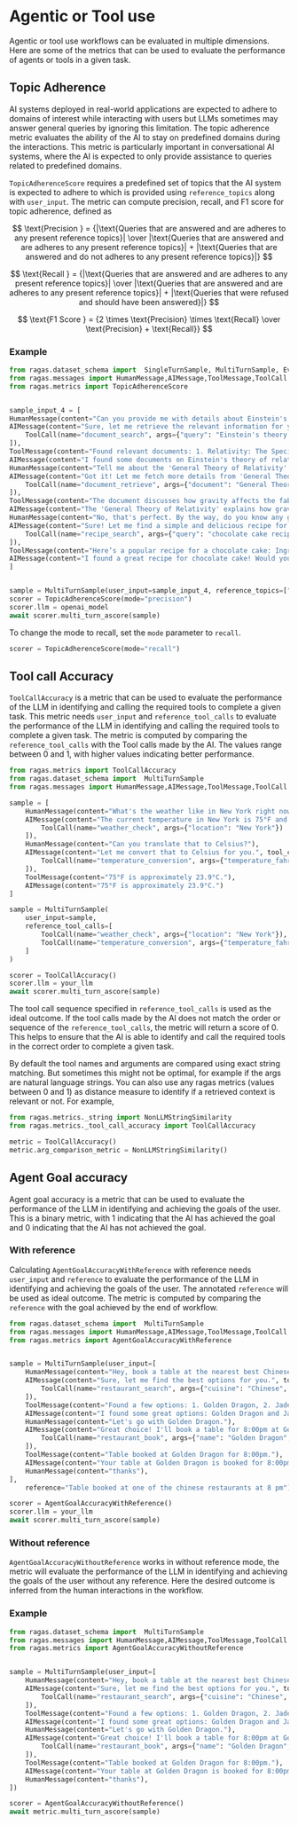 # Agentic or Tool use

Agentic or tool use workflows can be evaluated in multiple dimensions. Here are some of the metrics that can be used to evaluate the performance of agents or tools in a given task.


## Topic Adherence

AI systems deployed in real-world applications are expected to adhere to domains of interest while interacting with users but LLMs sometimes may answer general queries by ignoring this limitation. The topic adherence metric evaluates the ability of the AI to stay on predefined domains during the interactions. This metric is particularly important in conversational AI systems, where the AI is expected to only provide assistance to queries related to predefined domains.

`TopicAdherenceScore` requires a predefined set of topics that the AI system is expected to adhere to which is provided using `reference_topics` along with `user_input`. The metric can compute precision, recall, and F1 score for topic adherence, defined as 
    
$$
\text{Precision } = {|\text{Queries that are answered and are adheres to any present reference topics}| \over |\text{Queries that are answered and are adheres to any present reference topics}| + |\text{Queries that are answered and do not adheres to any present reference topics}|}
$$

$$
\text{Recall } = {|\text{Queries that are answered and are adheres to any present reference topics}| \over |\text{Queries that are answered and are adheres to any present reference topics}| + |\text{Queries that were refused and should have been answered}|}
$$

$$
\text{F1 Score } = {2 \times \text{Precision} \times \text{Recall} \over \text{Precision} + \text{Recall}}
$$

### Example

```python
from ragas.dataset_schema import  SingleTurnSample, MultiTurnSample, EvaluationDataset
from ragas.messages import HumanMessage,AIMessage,ToolMessage,ToolCall
from ragas.metrics import TopicAdherenceScore


sample_input_4 = [
HumanMessage(content="Can you provide me with details about Einstein's theory of relativity?"),
AIMessage(content="Sure, let me retrieve the relevant information for you.", tool_calls=[
    ToolCall(name="document_search", args={"query": "Einstein's theory of relativity"})
]),
ToolMessage(content="Found relevant documents: 1. Relativity: The Special and the General Theory, 2. General Theory of Relativity by A. Einstein."),
AIMessage(content="I found some documents on Einstein's theory of relativity. Which one would you like to know more about: 'Relativity: The Special and the General Theory' or 'General Theory of Relativity by A. Einstein'?"),
HumanMessage(content="Tell me about the 'General Theory of Relativity'."),
AIMessage(content="Got it! Let me fetch more details from 'General Theory of Relativity by A. Einstein'.", tool_calls=[
    ToolCall(name="document_retrieve", args={"document": "General Theory of Relativity by A. Einstein"})
]),
ToolMessage(content="The document discusses how gravity affects the fabric of spacetime, describing the relationship between mass and spacetime curvature."),
AIMessage(content="The 'General Theory of Relativity' explains how gravity affects the fabric of spacetime and the relationship between mass and spacetime curvature. Would you like more details or a specific explanation?"),
HumanMessage(content="No, that's perfect. By the way, do you know any good recipes for a chocolate cake?"),
AIMessage(content="Sure! Let me find a simple and delicious recipe for a chocolate cake.", tool_calls=[
    ToolCall(name="recipe_search", args={"query": "chocolate cake recipe"})
]),
ToolMessage(content="Here’s a popular recipe for a chocolate cake: Ingredients include flour, sugar, cocoa powder, eggs, milk, and butter. Instructions: Mix dry ingredients, add wet ingredients, and bake at 350°F for 30-35 minutes."),
AIMessage(content="I found a great recipe for chocolate cake! Would you like the full details, or is that summary enough?")
]


sample = MultiTurnSample(user_input=sample_input_4, reference_topics=["science"])
scorer = TopicAdherenceScore(mode="precision")
scorer.llm = openai_model
await scorer.multi_turn_ascore(sample)
```


To change the mode to recall, set the `mode` parameter to `recall`.

```python
scorer = TopicAdherenceScore(mode="recall")
```  



## Tool call Accuracy

`ToolCallAccuracy` is a metric that can be used to evaluate the performance of the LLM in identifying and calling the required tools to complete a given task. This metric needs `user_input` and `reference_tool_calls` to evaluate the performance of the LLM in identifying and calling the required tools to complete a given task. The metric is computed by comparing the `reference_tool_calls` with the Tool calls made by the AI. The values range between 0 and 1, with higher values indicating better performance. 

```python
from ragas.metrics import ToolCallAccuracy
from ragas.dataset_schema import  MultiTurnSample
from ragas.messages import HumanMessage,AIMessage,ToolMessage,ToolCall

sample = [
    HumanMessage(content="What's the weather like in New York right now?"),
    AIMessage(content="The current temperature in New York is 75°F and it's partly cloudy.", tool_calls=[
        ToolCall(name="weather_check", args={"location": "New York"})
    ]),
    HumanMessage(content="Can you translate that to Celsius?"),
    AIMessage(content="Let me convert that to Celsius for you.", tool_calls=[
        ToolCall(name="temperature_conversion", args={"temperature_fahrenheit": 75})
    ]),
    ToolMessage(content="75°F is approximately 23.9°C."),
    AIMessage(content="75°F is approximately 23.9°C.")
]

sample = MultiTurnSample(
    user_input=sample,
    reference_tool_calls=[
        ToolCall(name="weather_check", args={"location": "New York"}),
        ToolCall(name="temperature_conversion", args={"temperature_fahrenheit": 75})
    ]
)

scorer = ToolCallAccuracy()
scorer.llm = your_llm
await scorer.multi_turn_ascore(sample)
```

The tool call sequence specified in `reference_tool_calls` is used as the ideal outcome. If the tool calls made by the AI does not match the order or sequence of the `reference_tool_calls`, the metric will return a score of 0. This helps to ensure that the AI is able to identify and call the required tools in the correct order to complete a given task.

By default the tool names and arguments are compared using exact string matching. But sometimes this might not be optimal, for example if the args are natural language strings. You can also use any ragas metrics (values between 0 and 1) as distance measure to identify if a retrieved context is relevant or not. For example,

```python
from ragas.metrics._string import NonLLMStringSimilarity
from ragas.metrics._tool_call_accuracy import ToolCallAccuracy

metric = ToolCallAccuracy()
metric.arg_comparison_metric = NonLLMStringSimilarity()
```

## Agent Goal accuracy


Agent goal accuracy is a metric that can be used to evaluate the performance of the LLM in identifying and achieving the goals of the user. This is a binary metric, with 1 indicating that the AI has achieved the goal and 0 indicating that the AI has not achieved the goal.

### With reference

Calculating `AgentGoalAccuracyWithReference` with reference needs `user_input` and `reference` to evaluate the performance of the LLM in identifying and achieving the goals of the user. The annotated `reference` will be used as ideal outcome. The metric is computed by comparing the `reference` with the goal achieved by the end of workflow.


```python
from ragas.dataset_schema import  MultiTurnSample
from ragas.messages import HumanMessage,AIMessage,ToolMessage,ToolCall
from ragas.metrics import AgentGoalAccuracyWithReference


sample = MultiTurnSample(user_input=[
    HumanMessage(content="Hey, book a table at the nearest best Chinese restaurant for 8:00pm"),
    AIMessage(content="Sure, let me find the best options for you.", tool_calls=[
        ToolCall(name="restaurant_search", args={"cuisine": "Chinese", "time": "8:00pm"})
    ]),
    ToolMessage(content="Found a few options: 1. Golden Dragon, 2. Jade Palace"),
    AIMessage(content="I found some great options: Golden Dragon and Jade Palace. Which one would you prefer?"),
    HumanMessage(content="Let's go with Golden Dragon."),
    AIMessage(content="Great choice! I'll book a table for 8:00pm at Golden Dragon.", tool_calls=[
        ToolCall(name="restaurant_book", args={"name": "Golden Dragon", "time": "8:00pm"})
    ]),
    ToolMessage(content="Table booked at Golden Dragon for 8:00pm."),
    AIMessage(content="Your table at Golden Dragon is booked for 8:00pm. Enjoy your meal!"),
    HumanMessage(content="thanks"),
],
    reference="Table booked at one of the chinese restaurants at 8 pm")

scorer = AgentGoalAccuracyWithReference()
scorer.llm = your_llm
await scorer.multi_turn_ascore(sample)

```

### Without reference

`AgentGoalAccuracyWithoutReference` works in without reference mode, the metric will evaluate the performance of the LLM in identifying and achieving the goals of the user without any reference. Here the desired outcome is inferred from the human interactions in the workflow.


### Example

```python
from ragas.dataset_schema import  MultiTurnSample
from ragas.messages import HumanMessage,AIMessage,ToolMessage,ToolCall
from ragas.metrics import AgentGoalAccuracyWithoutReference


sample = MultiTurnSample(user_input=[
    HumanMessage(content="Hey, book a table at the nearest best Chinese restaurant for 8:00pm"),
    AIMessage(content="Sure, let me find the best options for you.", tool_calls=[
        ToolCall(name="restaurant_search", args={"cuisine": "Chinese", "time": "8:00pm"})
    ]),
    ToolMessage(content="Found a few options: 1. Golden Dragon, 2. Jade Palace"),
    AIMessage(content="I found some great options: Golden Dragon and Jade Palace. Which one would you prefer?"),
    HumanMessage(content="Let's go with Golden Dragon."),
    AIMessage(content="Great choice! I'll book a table for 8:00pm at Golden Dragon.", tool_calls=[
        ToolCall(name="restaurant_book", args={"name": "Golden Dragon", "time": "8:00pm"})
    ]),
    ToolMessage(content="Table booked at Golden Dragon for 8:00pm."),
    AIMessage(content="Your table at Golden Dragon is booked for 8:00pm. Enjoy your meal!"),
    HumanMessage(content="thanks"),
])

scorer = AgentGoalAccuracyWithoutReference()
await metric.multi_turn_ascore(sample)

```
